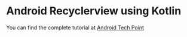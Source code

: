﻿# Android Recyclerview using Kotlin
You can find the complete tutorial at [Android Tech Point](https://androidtechpoint.blogspot.com/2017/09/android-recycler-view-example-with-kotlin.html)

